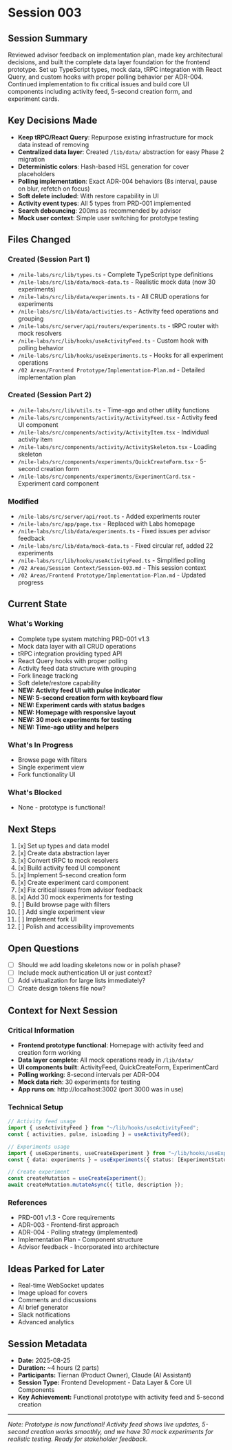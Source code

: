 # Session 003

## Session Summary
Reviewed advisor feedback on implementation plan, made key architectural decisions, and built the complete data layer foundation for the frontend prototype. Set up TypeScript types, mock data, tRPC integration with React Query, and custom hooks with proper polling behavior per ADR-004. Continued implementation to fix critical issues and build core UI components including activity feed, 5-second creation form, and experiment cards.

## Key Decisions Made

- **Keep tRPC/React Query**: Repurpose existing infrastructure for mock data instead of removing
- **Centralized data layer**: Created `/lib/data/` abstraction for easy Phase 2 migration
- **Deterministic colors**: Hash-based HSL generation for cover placeholders
- **Polling implementation**: Exact ADR-004 behaviors (8s interval, pause on blur, refetch on focus)
- **Soft delete included**: With restore capability in UI
- **Activity event types**: All 5 types from PRD-001 implemented
- **Search debouncing**: 200ms as recommended by advisor
- **Mock user context**: Simple user switching for prototype testing

## Files Changed

### Created (Session Part 1)
- `/nile-labs/src/lib/types.ts` - Complete TypeScript type definitions
- `/nile-labs/src/lib/data/mock-data.ts` - Realistic mock data (now 30 experiments)
- `/nile-labs/src/lib/data/experiments.ts` - All CRUD operations for experiments
- `/nile-labs/src/lib/data/activities.ts` - Activity feed operations and grouping
- `/nile-labs/src/server/api/routers/experiments.ts` - tRPC router with mock resolvers
- `/nile-labs/src/lib/hooks/useActivityFeed.ts` - Custom hook with polling behavior
- `/nile-labs/src/lib/hooks/useExperiments.ts` - Hooks for all experiment operations
- `/02 Areas/Frontend Prototype/Implementation-Plan.md` - Detailed implementation plan

### Created (Session Part 2)
- `/nile-labs/src/lib/utils.ts` - Time-ago and other utility functions
- `/nile-labs/src/components/activity/ActivityFeed.tsx` - Activity feed UI component
- `/nile-labs/src/components/activity/ActivityItem.tsx` - Individual activity item
- `/nile-labs/src/components/activity/ActivitySkeleton.tsx` - Loading skeleton
- `/nile-labs/src/components/experiments/QuickCreateForm.tsx` - 5-second creation form
- `/nile-labs/src/components/experiments/ExperimentCard.tsx` - Experiment card component

### Modified
- `/nile-labs/src/server/api/root.ts` - Added experiments router
- `/nile-labs/src/app/page.tsx` - Replaced with Labs homepage
- `/nile-labs/src/lib/data/experiments.ts` - Fixed issues per advisor feedback
- `/nile-labs/src/lib/data/mock-data.ts` - Fixed circular ref, added 22 experiments
- `/nile-labs/src/lib/hooks/useActivityFeed.ts` - Simplified polling
- `/02 Areas/Session Context/Session-003.md` - This session context
- `/02 Areas/Frontend Prototype/Implementation-Plan.md` - Updated progress

## Current State

### What's Working
- Complete type system matching PRD-001 v1.3
- Mock data layer with all CRUD operations
- tRPC integration providing typed API
- React Query hooks with proper polling
- Activity feed data structure with grouping
- Fork lineage tracking
- Soft delete/restore capability
- **NEW: Activity feed UI with pulse indicator**
- **NEW: 5-second creation form with keyboard flow**
- **NEW: Experiment cards with status badges**
- **NEW: Homepage with responsive layout**
- **NEW: 30 mock experiments for testing**
- **NEW: Time-ago utility and helpers**

### What's In Progress
- Browse page with filters
- Single experiment view
- Fork functionality UI

### What's Blocked
- None - prototype is functional!

## Next Steps

1. [x] Set up types and data model
2. [x] Create data abstraction layer
3. [x] Convert tRPC to mock resolvers
4. [x] Build activity feed UI component
5. [x] Implement 5-second creation form
6. [x] Create experiment card component
7. [x] Fix critical issues from advisor feedback
8. [x] Add 30 mock experiments for testing
9. [ ] Build browse page with filters
10. [ ] Add single experiment view
11. [ ] Implement fork UI
12. [ ] Polish and accessibility improvements

## Open Questions

- [ ] Should we add loading skeletons now or in polish phase?
- [ ] Include mock authentication UI or just context?
- [ ] Add virtualization for large lists immediately?
- [ ] Create design tokens file now?

## Context for Next Session

### Critical Information
- **Frontend prototype functional**: Homepage with activity feed and creation form working
- **Data layer complete**: All mock operations ready in `/lib/data/`
- **UI components built**: ActivityFeed, QuickCreateForm, ExperimentCard
- **Polling working**: 8-second intervals per ADR-004
- **Mock data rich**: 30 experiments for testing
- **App runs on**: http://localhost:3002 (port 3000 was in use)

### Technical Setup
```typescript
// Activity feed usage
import { useActivityFeed } from "~/lib/hooks/useActivityFeed";
const { activities, pulse, isLoading } = useActivityFeed();

// Experiments usage  
import { useExperiments, useCreateExperiment } from "~/lib/hooks/useExperiments";
const { data: experiments } = useExperiments({ status: [ExperimentStatus.Active] });

// Create experiment
const createMutation = useCreateExperiment();
await createMutation.mutateAsync({ title, description });
```

### References
- PRD-001 v1.3 - Core requirements
- ADR-003 - Frontend-first approach
- ADR-004 - Polling strategy (implemented)
- Implementation Plan - Component structure
- Advisor feedback - Incorporated into architecture

## Ideas Parked for Later

- Real-time WebSocket updates
- Image upload for covers
- Comments and discussions
- AI brief generator
- Slack notifications
- Advanced analytics

## Session Metadata
- **Date:** 2025-08-25
- **Duration:** ~4 hours (2 parts)
- **Participants:** Tiernan (Product Owner), Claude (AI Assistant)
- **Session Type:** Frontend Development - Data Layer & Core UI Components
- **Key Achievement:** Functional prototype with activity feed and 5-second creation

---

*Note: Prototype is now functional! Activity feed shows live updates, 5-second creation works smoothly, and we have 30 mock experiments for realistic testing. Ready for stakeholder feedback.*